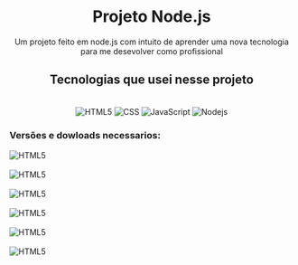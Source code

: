<h1 align="center">Projeto Node.js</h1>

<p align="center">Um projeto feito em node.js com intuito de aprender uma nova tecnologia para me desevolver como profissional </p>

<h2 align="center">Tecnologias que usei nesse projeto</h2>

<div align="center" style ="display: inline_block"></br>
    <img align ="center" alt=" HTML5 " src = "https://img.shields.io/badge/HTML5-E34F26?style=for-the-badge&logo=html5&logoColor=white " >
    <img align ="center" alt=" CSS " src = "https://img.shields.io/badge/CSS3-1572B6?style=for-the-badge&logo=css3&logoColor=white   " >
    <img align ="center" alt=" JavaScript " src = "https://img.shields.io/badge/JavaScript-323330?style=for-the-badge&logo=javascript&logoColor=F7DF1E  " >
    <img align ="center" alt=" Nodejs " src = "https://img.shields.io/badge/Node.js-43853D?style=for-the-badge&logo=node.js&logoColor=white">

<br>
</div>
<h3 align = "left">Versões e dowloads necessarios: </h3>

<div align="center" style ="display: inline_block">
<img align = "left" alt="HTML5" src = "https://img.shields.io/badge/mongoose-6.2.1-green">
<br>
<br>
<img align = "left" alt="HTML5" src = "https://img.shields.io/badge/nodemon-3.0.1-green">
<br>
<br>
<img align = "left" alt="HTML5" src = "https://img.shields.io/badge/mongodb-6.1.0-green">
<br>
<br>
<img align = "left" alt="HTML5" src = "https://img.shields.io/badge/express-4.17.2-green">
<br>
<br>
<img align = "left" alt="HTML5" src = "https://img.shields.io/badge/ejs-3.1.6-green">
<br>
<br>
<img align = "left" alt="HTML5" src = "https://img.shields.io/badge/Postman-green">
</div>

</div></br>
